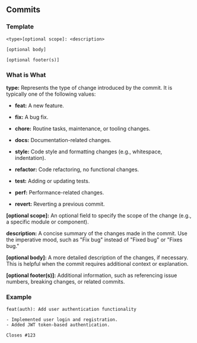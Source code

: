 ## Commits

### Template
```
<type>[optional scope]: <description>

[optional body]

[optional footer(s)]
```

### What is What

__type:__ Represents the type of change introduced by the commit. It is typically one of the following values:

- __feat:__ A new feature.

- __fix:__ A bug fix.

- __chore:__ Routine tasks, maintenance, or tooling changes.

- __docs:__ Documentation-related changes.

- __style:__ Code style and formatting changes (e.g., whitespace, indentation).

- __refactor:__ Code refactoring, no functional changes.

- __test:__ Adding or updating tests.

- __perf:__ Performance-related changes.

- __revert:__ Reverting a previous commit.

__[optional scope]:__ An optional field to specify the scope of the change (e.g., a specific module or component).

__description:__ A concise summary of the changes made in the commit. Use the imperative mood, such as "Fix bug" instead of "Fixed bug" or "Fixes bug."

__[optional body]:__ A more detailed description of the changes, if necessary. This is helpful when the commit requires additional context or explanation.

__[optional footer(s)]:__ Additional information, such as referencing issue numbers, breaking changes, or related commits.

### Example
```
feat(auth): Add user authentication functionality

- Implemented user login and registration.
- Added JWT token-based authentication.

Closes #123
```
